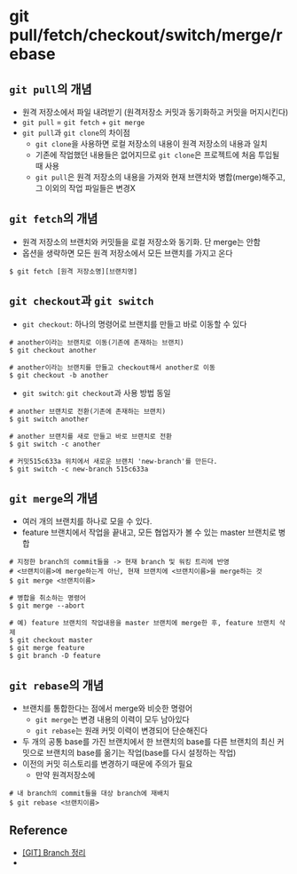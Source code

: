 # git pull/fetch/checkout/switch/merge/rebase

## `git pull`의 개념
- 원격 저장소에서 파일 내려받기 (원격저장소 커밋과 동기화하고 커밋을 머지시킨다)
- `git pull` = `git fetch` + `git merge`
- `git pull`과 `git clone`의 차이점
  - `git clone`을 사용하면 로컬 저장소의 내용이 원격 저장소의 내용과 일치
  - 기존에 작업했던 내용들은 없어지므로 `git clone`은 프로젝트에 처음 투입될 때 사용
  - `git pull`은 원격 저장소의 내용을 가져와 현재 브랜치와 병합(merge)해주고, 그 이외의 작업 파일들은 변경X   

## `git fetch`의 개념
- 원격 저장소의 브랜치와 커밋들을 로컬 저장소와 동기화. 단 merge는 안함
- 옵션을 생략하면 모든 원격 저장소에서 모든 브랜치를 가지고 온다

```
$ git fetch [원격 저장소명][브랜치명]
```

## `git checkout`과 `git switch`
- `git checkout`: 하나의 명령어로 브랜치를 만들고 바로 이동할 수 있다
```
# another이라는 브랜치로 이동(기존에 존재하는 브랜치)
$ git checkout another

# another이라는 브랜치를 만들고 checkout해서 another로 이동
$ git checkout -b another
```

- `git switch`: `git checkout`과 사용 방법 동일
```
# another 브랜치로 전환(기존에 존재하는 브랜치)
$ git switch another

# another 브랜치를 새로 만들고 바로 브랜치로 전환
$ git switch -c another

# 커밋515c633a 위치에서 새로운 브랜치 'new-branch'를 만든다.
$ git switch -c new-branch 515c633a
```

## `git merge`의 개념
- 여러 개의 브랜치를 하나로 모을 수 있다.
- feature 브랜치에서 작업을 끝내고, 모든 협업자가 볼 수 있는 master 브랜치로 병합

```
# 지정한 branch의 commit들을 -> 현재 branch 및 워킹 트리에 반영
# <브랜치이름>에 merge하는게 아닌, 현재 브랜치에 <브랜치이름>을 merge하는 것
$ git merge <브랜치이름>

# 병합을 취소하는 명령어
$ git merge --abort
```

```
# 예) feature 브랜치의 작업내용을 master 브랜치에 merge한 후, feature 브랜치 삭제
$ git checkout master
$ git merge feature
$ git branch -D feature
```

## `git rebase`의 개념
- 브랜치를 통합한다는 점에서 merge와 비슷한 명령어
  - `git merge`는 변경 내용의 이력이 모두 남아있다
  - `git rebase`는 원래 커밋 이력이 변경되어 단순해진다
- 두 개의 공통 base를 가진 브랜치에서 한 브랜치의 base를 다른 브랜치의 최신 커밋으로 브랜치의 base를 옮기는 작업(base를 다시 설정하는 작업)
- 이전의 커밋 히스토리를 변경하기 때문에 주의가 필요
  - 만약 원격저장소에 

```
# 내 branch의 commit들을 대상 branch에 재배치
$ git rebase <브랜치이름>
```

## Reference
- [[GIT] Branch 정리](https://inpa.tistory.com/entry/GIT-%E2%9A%A1%EF%B8%8F-%EA%B9%83-Branch-%EC%A0%95%EB%A6%AC-branch-checkout-merge-rebase)
- 



